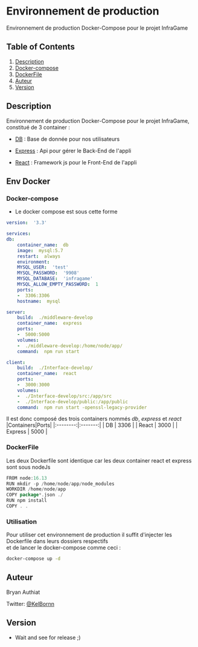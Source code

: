 
# Environnement de production

Environnement de production Docker-Compose pour le projet InfraGame

## Table of Contents

1.  [Description](#Description)
2.  [Docker-compose](#Docker-compose)
3.  [DockerFile](#DockerFile)
4.  [Auteur](#Author)
5.  [Version](#Version-History)

## Description

Environnement de production Docker-Compose pour le projet InfraGame, constitué de 3 container :

  

*  [DB](https://hub.docker.com/_/mysql) : Base de donnée pour nos utilisateurs

*  [Express](https://hub.docker.com/_/node) : Api pour gérer le Back-End de l'appli

*  [React](https://hub.docker.com/_/node) : Framework js pour le Front-End de l'appli

  

## Env Docker

  

### Docker-compose

  

* Le docker compose est sous cette forme

```yml
version:  '3.3'

services:
db:
	container_name:  db
	image:  mysql:5.7
	restart:  always
	environment:
	MYSQL_USER:  'test'
	MYSQL_PASSWORD:  '9908'
	MYSQL_DATABASE:  'infragame'
	MYSQL_ALLOW_EMPTY_PASSWORD:  1
	ports:
	-  3306:3306
	hostname:  mysql

server:
	build:  ./middleware-develop
	container_name:  express
	ports:
	-  5000:5000
	volumes:
	-  ./middleware-develop:/home/node/app/
	command:  npm run start

client:
	build:  ./Interface-develop/
	container_name:  react
	ports:
	-  3000:3000
	volumes:
	-  ./Interface-develop/src:/app/src
	-  ./Interface-develop/public:/app/public
	command:  npm run start -openssl-legacy-provider
```

Il est donc composé des trois containers nommés *db*, *express* et *react* 
|Containers|Ports|
|:--------:|:-------:|
|    DB    |    3306    |
|    React    |    3000    |
|    Express    |    5000   |

### DockerFile

  Les deux Dockerfile sont identique car les deux container react et express sont sous nodeJs
```go
FROM node:16.13
RUN mkdir -p /home/node/app/node_modules
WORKDIR /home/node/app
COPY package*.json ./
RUN npm install
COPY . .
```
### Utilisation

Pour utiliser cet environnement de production il suffit d'injecter les Dockerfile dans leurs dossiers respectifs  
et de lancer le docker-compose comme ceci :
```bash
docker-compose up -d
```

## Auteur

  

Bryan Authiat

Twitter: [@KelBornn](https://twitter.com/kelbornn)

  

## Version

  

* Wait and see for release ;)